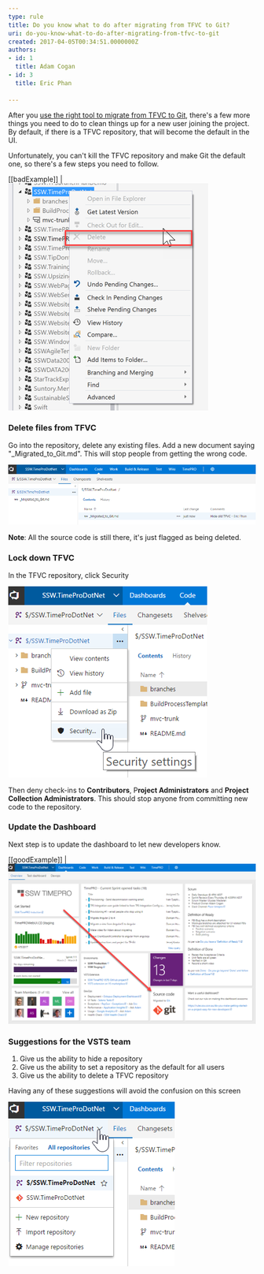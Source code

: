 ```yaml
---
type: rule
title: Do you know what to do after migrating from TFVC to Git?
uri: do-you-know-what-to-do-after-migrating-from-tfvc-to-git
created: 2017-04-05T00:34:51.0000000Z
authors:
- id: 1
  title: Adam Cogan
- id: 3
  title: Eric Phan

---
```


After you [use the right tool to migrate from TFVC to Git](/Pages/Do-you-know-the-best-tool-to-migration-from-TFVC-to-Git.aspx), there's a few more things you need to do to clean things up for a new user joining the project. By default, if there is a TFVC repository, that will become the default in the UI.




Unfortunately, you can't kill the TFVC repository and make Git the default one, so there's a few steps you need to follow.






 

[[badExample]]
| ![ Bad Example - Can't delete the now deprecated TFVC repository](2017-04-05_10-02-58.png)


### Delete files from TFVC


Go into the repository, delete any existing files. Add a new document saying "\_Migrated\_to\_Git.md". This will stop people from getting the wrong code.


![ Clean up TFVC so developers can't accidentally get the wrong source code](2017-04-05_10-24-52.png)



**Note**: All the source code is still there, it's just flagged as being deleted.

### Lock down TFVC


In the TFVC repository, click Security


![ Configure the security of the TFVC repository](2017-04-05_10-43-51.png)


Then deny check-ins to **Contributors**, P**roject Administrators** and **Project Collection Administrators**. This should stop anyone from committing new code to the repository.

### Update the Dashboard


Next step is to update the dashboard to let new developers know.


[[goodExample]]
| ![Let new users know that the source control is now on Git](2017-04-05_10-30-43.png)




### Suggestions for the VSTS team


1. Give us the ability to hide a repository
2. Give us the ability to set a repository as the default for all users
3. Give us the ability to delete a TFVC repository



Having any of these suggestions will avoid the confusion on this screen



![ Bad Exmaple - This is confusing for a new dev](2017-04-05_10-06-12.png)
